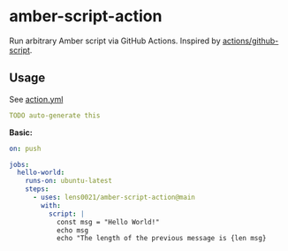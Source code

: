 # amber-script-action

Run arbitrary Amber script via GitHub Actions.
Inspired by [actions/github-script].

## Usage

See [action.yml](action.yml)

<!-- start usage -->
```yaml
TODO auto-generate this
```
<!-- end usage -->

**Basic:**

```yaml
on: push

jobs:
  hello-world:
    runs-on: ubuntu-latest
    steps:
      - uses: lens0021/amber-script-action@main
        with:
          script: |
            const msg = "Hello World!"
            echo msg
            echo "The length of the previous message is {len msg}
```

[actions/github-script]: https://github.com/actions/github-script
